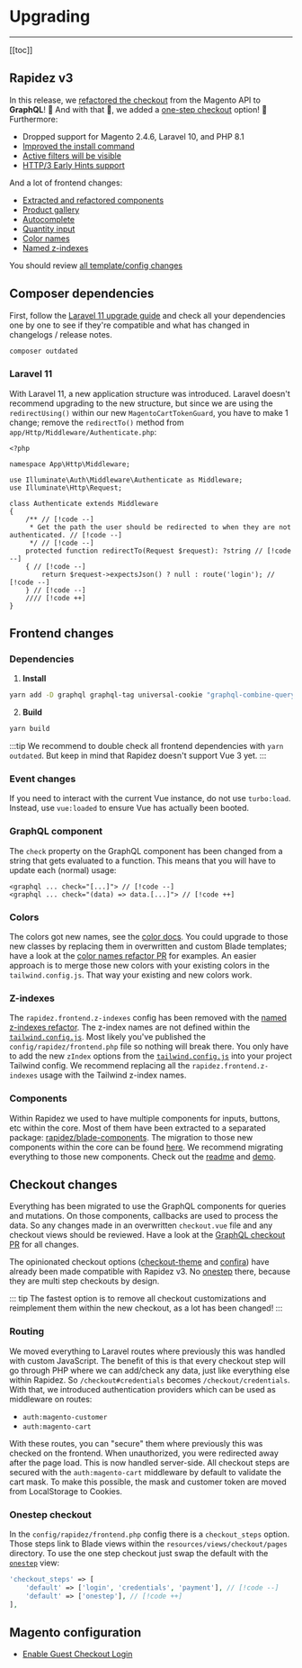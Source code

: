 # Upgrading

---

[[toc]]

## Rapidez v3

In this release, we [refactored the checkout](#checkout-changes) from the Magento API to **GraphQL**! 🚨 And with that 🥁, we added a [one-step checkout](#onestep-checkout) option! 🚀 Furthermore:

- Dropped support for Magento 2.4.6, Laravel 10, and PHP 8.1
- [Improved the install command](https://github.com/rapidez/core/pull/586)
- [Active filters will be visible](https://github.com/rapidez/core/pull/587)
- [HTTP/3 Early Hints support](https://github.com/rapidez/core/pull/644)

And a lot of frontend changes:

- [Extracted and refactored components](#components)
- [Product gallery](https://github.com/rapidez/core/pull/624)
- [Autocomplete](https://github.com/rapidez/core/pull/670)
- [Quantity input](https://github.com/rapidez/core/pull/645)
- [Color names](#colors)
- [Named z-indexes](#z-indexes)

You should review [all template/config changes](https://github.com/rapidez/core/compare/2.x..master)

## Composer dependencies

First, follow the [Laravel 11 upgrade guide](https://laravel.com/docs/11.x/upgrade) and check all your dependencies one by one to see if they're compatible and what has changed in changelogs / release notes.
```bash
composer outdated
```

### Laravel 11

With Laravel 11, a new application structure was introduced. Laravel doesn't recommend upgrading to the new structure, but since we are using the `redirectUsing()` within our new `MagentoCartTokenGuard`, you have to make 1 change; remove the `redirectTo()` method from `app/Http/Middleware/Authenticate.php`:
```code
<?php

namespace App\Http\Middleware;

use Illuminate\Auth\Middleware\Authenticate as Middleware;
use Illuminate\Http\Request;

class Authenticate extends Middleware
{
    /** // [!code --]
     * Get the path the user should be redirected to when they are not authenticated. // [!code --]
     */ // [!code --]
    protected function redirectTo(Request $request): ?string // [!code --]
    { // [!code --]
        return $request->expectsJson() ? null : route('login'); // [!code --]
    } // [!code --]
    //// [!code ++]
}
```

## Frontend changes

### Dependencies

1. **Install**
```bash
yarn add -D graphql graphql-tag universal-cookie "graphql-combine-query@indykoning/graphql-combine-query#feature/add-allowed-duplicates"
```
2. **Build**
```bash
yarn build
```

:::tip
We recommend to double check all frontend dependencies with `yarn outdated`. But keep in mind that Rapidez doesn't support Vue 3 yet.
:::


### Event changes

If you need to interact with the current Vue instance, do not use `turbo:load`. Instead, use `vue:loaded` to ensure Vue has actually been booted.

### GraphQL component

The `check` property on the GraphQL component has been changed from a string that gets evaluated to a function. This means that you will have to update each (normal) usage:

```blade
<graphql ... check="[...]"> // [!code --]
<graphql ... check="(data) => data.[...]"> // [!code ++]
```

### Colors

The colors got new names, see the [color docs](theming.md#colors). You could upgrade to those new classes by replacing them in overwritten and custom Blade templates; have a look at the [color names refactor PR](https://github.com/rapidez/core/pull/622) for examples. An easier approach is to merge those new colors with your existing colors in the `tailwind.config.js`. That way your existing and new colors work.

### Z-indexes

The `rapidez.frontend.z-indexes` config has been removed with the [named z-indexes refactor](https://github.com/rapidez/core/pull/625). The z-index names are not defined within the [`tailwind.config.js`](https://github.com/rapidez/core/blob/master/tailwind.config.js). Most likely you've published the `config/rapidez/frontend.php` file so nothing will break there. You only have to add the new `zIndex` options from the [`tailwind.config.js`](https://github.com/rapidez/core/blob/master/tailwind.config.js) into your project Tailwind config. We recommend replacing all the `rapidez.frontend.z-indexes` usage with the Tailwind z-index names.

### Components

Within Rapidez we used to have multiple components for inputs, buttons, etc within the core. Most of them have been extracted to a separated package: [rapidez/blade-components](https://github.com/rapidez/blade-components). The migration to those new components within the core can be found [here](https://github.com/rapidez/core/pull/667). We recommend migrating everything to those new components. Check out the [readme](https://github.com/rapidez/blade-components) and [demo](https://rapidez.github.io/blade-components/demo/components.html).

## Checkout changes

Everything has been migrated to use the GraphQL components for queries and mutations. On those components, callbacks are used to process the data. So any changes made in an overwritten `checkout.vue` file and any checkout views should be reviewed. Have a look at the [GraphQL checkout PR](https://github.com/rapidez/core/pull/503) for all changes.

The opinionated checkout options ([checkout-theme](https://github.com/rapidez/checkout-theme) and [confira](https://github.com/rapidez/confira)) have already been made compatible with Rapidez v3. No [onestep](#onestep-checkout) there, because they are multi step checkouts by design.

::: tip
The fastest option is to remove all checkout customizations and reimplement them within the new checkout, as a lot has been changed! 
:::

### Routing

We moved everything to Laravel routes where previously this was handled with custom JavaScript. The benefit of this is that every checkout step will go through PHP where we can add/check any data, just like everything else within Rapidez. So `/checkout#credentials` becomes `/checkout/credentials`. With that, we introduced authentication providers which can be used as middleware on routes:

- `auth:magento-customer`
- `auth:magento-cart`

With these routes, you can "secure" them where previously this was checked on the frontend. When unauthorized, you were redirected away after the page load. This is now handled server-side. All checkout steps are secured with the `auth:magento-cart` middleware by default to validate the cart mask. To make this possible, the mask and customer token are moved from LocalStorage to Cookies.

### Onestep checkout

In the `config/rapidez/frontend.php` config there is a `checkout_steps` option. Those steps link to Blade views within the `resources/views/checkout/pages` directory. To use the one step checkout just swap the default with the [`onestep`](https://github.com/rapidez/core/blob/master/resources/views/checkout/pages/onestep.blade.php) view:

```php
'checkout_steps' => [
    'default' => ['login', 'credentials', 'payment'], // [!code --]
    'default' => ['onestep'], // [!code ++]
],
```

## Magento configuration

- [Enable Guest Checkout Login](configuration.md#enable-guest-checkout-login)

